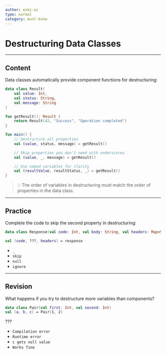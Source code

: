 ```yaml
---
author: enki-ai
type: normal
category: must-know
---
```


# Destructuring Data Classes

---
## Content

Data classes automatically provide component functions for destructuring:

```kotlin
data class Result(
    val value: Int,
    val status: String,
    val message: String
)

fun getResult(): Result {
    return Result(42, "Success", "Operation completed")
}

fun main() {
    // Destructure all properties
    val (value, status, message) = getResult()

    // Skip properties you don't need with underscores
    val (value, _, message) = getResult()

    // Use named variables for clarity
    val (resultValue, resultStatus, _) = getResult()
}
```

> 💡 The order of variables in destructuring must match the order of properties in the data class.

---

## Practice

Complete the code to skip the second property in destructuring:

```kotlin
data class Response(val code: Int, val body: String, val headers: Map<String, String>)

val (code, ???, headers) = response
```

- `_`
- `skip`
- `null`
- `ignore`

---

## Revision

What happens if you try to destructure more variables than components?

```kotlin
data class Pair(val first: Int, val second: Int)
val (a, b, c) = Pair(1, 2)
```

???

- `Compilation error`
- `Runtime error`
- `c gets null value`
- `Works fine`
